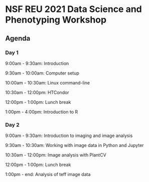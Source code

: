 # NSF REU 2021 Data Science and Phenotyping Workshop

## Agenda

### Day 1

9:00am - 9:30am: Introduction

9:30am - 10:00am: Computer setup

10:00am - 10:30am: Linux command-line

10:30am - 12:00pm: HTCondor

12:00pm - 1:00pm: Lunch break

1:00pm - 4:00pm: Introduction to R

### Day 2

9:00am - 9:30am: Introduction to imaging and image analysis

9:30am - 10:30am: Working with image data in Python and Jupyter

10:30am - 12:00pm: Image analysis with PlantCV

12:00pm - 1:00pm: Lunch break

1:00pm - end: Analysis of teff image data
